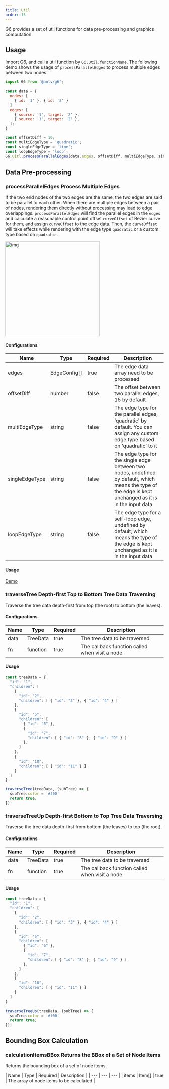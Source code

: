 ```yaml
---
title: Util
order: 15
---
```


G6 provides a set of util functions for data pre-processing and graphics computation.

## Usage

Import G6, and call a util function by `G6.Util.functionName`. The following demo shows the usage of `processParallelEdges` to process multiple edges between two nodes.

```javascript
import G6 from '@antv/g6';

const data = {
  nodes: [
    { id: '1' }, { id: '2' }
  ]
  edges: [
    { source: '1', target: '2' },
    { source: '1', target: '2' },
  ];
}

const offsetDiff = 10;
const multiEdgeType = 'quadratic';
const singleEdgeType = 'line';
const loopEdgeType = 'loop';
G6.Uitl.processParallelEdges(data.edges, offsetDiff, multiEdgeType, singleEdgeType, loopEdgeType);
```

## Data Pre-processing

### processParallelEdges Process Multiple Edges

If the two end nodes of the two edges are the same, the two edges are said to be parallel to each other. 
When there are multiple edges between a pair of nodes, rendering them directly without processing may lead to edge overlappings. `processParallelEdges` will find the parallel edges in the `edges` and calculate a reasonable control point offset `curveOffset` of Bezier curve for them, and assign `curveOffset` to the edge data. Then, the `curveOffset` will take effects while rendering with the edge type `quadratic` or a custom type based on `quadratic`.

<img src='https://gw.alipayobjects.com/mdn/rms_f8c6a0/afts/img/A*g2p_Qa_wZcIAAAAAAAAAAABkARQnAQ' width=300 alt='img'/>

#### Configurations

| Name | Type    | Required   | Description              |
| ---- | ------ | ------ | ---------------------------- |
| edges  | EdgeConfig[] | true | The edge data array need to be processed |
| offsetDiff  | number | false | The offset between two parallel edges, 15 by default |
| multiEdgeType  | string | false | The edge type for the parallel edges, 'quadratic' by default. You can assign any custom edge type based on 'quadratic' to it |
| singleEdgeType  | string | false | The edge type for the single edge between two nodes, undefined by default, which means the type of the edge is kept unchanged as it is in the input data |
| loopEdgeType  | string | false | The edge type for a self-loop edge, undefined by default, which means the type of the edge is kept unchanged as it is in the input data|

#### Usage

[Demo](/en/examples/item/multiEdge#multiEdges)

### traverseTree Depth-first Top to Bottom Tree Data Traversing

Traverse the tree data depth-first from top (the root) to bottom (the leaves).

#### Configurations

| Name | Type    | Required   | Description              |
| ---- | ------ | ------ | ---------------------------- |
| data  | TreeData| true | The tree data to be traversed |
| fn  | function | true | The callback function called when visit a node |

#### Usage

```javascript
const treeData = {
  "id": "1",
  "children": [
    {
      "id": "2",
      "children": [ { "id": "3" }, { "id": "4" } ]
    },
    {
      "id": "5",
      "children": [
        { "id": "6" },
        {
          "id": "7",
          "children": [ { "id": "8" }, { "id": "9" } ]
        },
      ]
    },
    {
      "id": "10",
      "children": [ { "id": "11" } ]
    }
  ]
}

traverseTree(treeData, (subTree) => {
  subTree.color = '#f00'
  return true;
});
```


### traverseTreeUp Depth-first Bottom to Top Tree Data Traversing

Traverse the tree data depth-first from bottom (the leaves) to top (the root).

#### Configurations

| Name | Type    | Required   | Description              |
| ---- | ------ | ------ | ---------------------------- |
| data  | TreeData| true | The tree data to be traversed |
| fn  | function | true | The callback function called when visit a node |

#### Usage

```javascript
const treeData = {
  "id": "1",
  "children": [
    {
      "id": "2",
      "children": [ { "id": "3" }, { "id": "4" } ]
    },
    {
      "id": "5",
      "children": [
        { "id": "6" },
        {
          "id": "7",
          "children": [ { "id": "8" }, { "id": "9" } ]
        },
      ]
    },
    {
      "id": "10",
      "children": [ { "id": "11" } ]
    }
  ]
}

traverseTreeUp(treeData, (subTree) => {
  subTree.color = '#f00'
  return true;
});
```


## Bounding Box Calculation

### calculationItemsBBox Returns the BBox of a Set of Node Items

Returns the bounding box of a set of node items.

| Name | Type    | Required   | Description              |
| --- | --- | --- |
| items  | Item[] | true | The array of node items to be calculated |